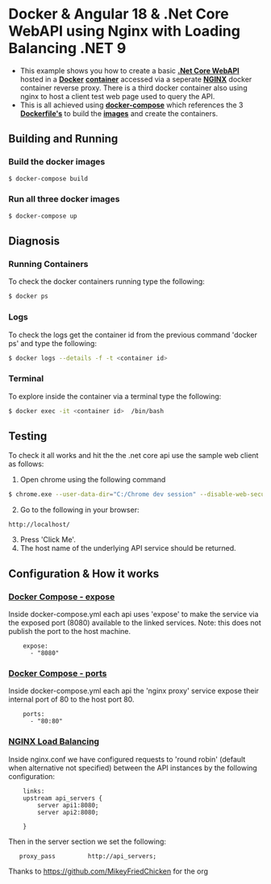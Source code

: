 
# Docker & Angular 18 & .Net Core WebAPI using Nginx with Loading Balancing .NET 9 
- This example shows you how to create a basic **[.Net Core WebAPI](https://docs.microsoft.com/en-us/aspnet/core/tutorials/first-web-api?view=aspnetcore-2.1)** hosted in a **[Docker](https://www.docker.com/)** **[container](https://www.docker.com/what-container)** accessed via a seperate **[NGINX](https://www.nginx.com/)** docker container reverse proxy.  There is a third docker container also using nginx to host a client test web page used to query the API.
- This is all achieved using **[docker-compose](https://docs.docker.com/compose/)** which references the 3 **[Dockerfile's](https://docs.docker.com/engine/reference/builder/)** to build the **[images](https://docs.docker.com/v17.09/engine/userguide/storagedriver/imagesandcontainers/)** and create the containers.

## Building and Running
### Build the docker images
```sh
$ docker-compose build
```

### Run all three docker images
```sh
$ docker-compose up
```
## Diagnosis
### Running Containers
To check the docker containers running type the following:
```sh
$ docker ps
```

### Logs
To check the logs get the container id from the previous command 'docker ps' and type the following:
```sh
$ docker logs --details -f -t <container id>
```

### Terminal
To explore inside the container via a terminal type the following:
```sh
$ docker exec -it <container id>  /bin/bash
```

## Testing
To check it all works and hit the the .net core api use the sample web client as follows:
1. Open chrome using the following command
```sh
$ chrome.exe --user-data-dir="C:/Chrome dev session" --disable-web-security
```
2. Go to the following in your browser:
``` 
http://localhost/ 
```
3. Press 'Click Me'.  
4. The host name of the underlying API service should be returned.

## Configuration & How it works


### [Docker Compose - expose](https://docs.docker.com/compose/compose-file/#expose)
Inside docker-compose.yml each api uses 'expose' to make the service via the exposed port (8080) available to the linked services.  Note: this does not publish the port to the host machine.
```
    expose:
      - "8080"
```

### [Docker Compose - ports](https://docs.docker.com/compose/compose-file/#ports)
Inside docker-compose.yml each api the 'nginx proxy' service expose their internal port of 80 to the host port 80. 
```
    ports:
      - "80:80"
```

### [NGINX Load Balancing](http://nginx.org/en/docs/http/load_balancing.html)
Inside nginx.conf we have configured requests to 'round robin' (default when alternative not specified) between the API instances by the following configuration:
```
    links:
    upstream api_servers {
		server api1:8080;
		server api2:8080;

    }
```
Then in the server section we set the following:
```
   proxy_pass         http://api_servers;
```

Thanks to https://github.com/MikeyFriedChicken for the org

